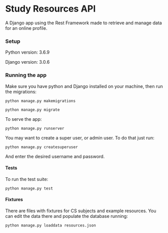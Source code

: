 # Study Resources API

A Django app using the Rest Framework made to retrieve and manage data for an online profile.

### Setup

Python version: 3.6.9

Django version: 3.0.6

### Running the app

Make sure you have python and Django installed on your machine, then run the migrations:

`python manage.py makemigrations`

`python manage.py migrate`

To serve the app:

`python manage.py runserver`

You may want to create a super user, or admin user. To do that just run:

`python manage.py createsuperuser`

And enter the desired username and password.

#### Tests

To run the test suite:

`python manage.py test`

#### Fixtures

There are files with fixtures for CS subjects and example resources. You can edit the data there and populate the database running:

`python manage.py loaddata resources.json`
